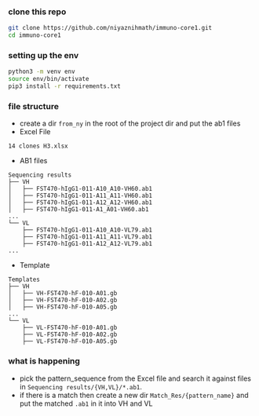 
### clone this repo

```bash
git clone https://github.com/niyaznihmath/immuno-core1.git
cd immuno-core1 
```

### setting up the env

```bash
python3 -m venv env
source env/bin/activate
pip3 install -r requirements.txt
```

### file structure
- create a dir `from_ny` in the root of the project dir and put the ab1 files 
- Excel File
```raw
14 clones H3.xlsx

```

- AB1 files
```raw
Sequencing results
├── VH
│   ├── FST470-hIgG1-011-A10_A10-VH60.ab1
│   ├── FST470-hIgG1-011-A11_A11-VH60.ab1
│   ├── FST470-hIgG1-011-A12_A12-VH60.ab1
│   ├── FST470-hIgG1-011-A1_A01-VH60.ab1
...
└── VL
    ├── FST470-hIgG1-011-A10_A10-VL79.ab1
    ├── FST470-hIgG1-011-A11_A11-VL79.ab1
    ├── FST470-hIgG1-011-A12_A12-VL79.ab1
...

```

- Template
```raw
Templates
├── VH
│   ├── VH-FST470-hF-010-A01.gb
│   ├── VH-FST470-hF-010-A02.gb
│   ├── VH-FST470-hF-010-A05.gb
...
└── VL
    ├── VL-FST470-hF-010-A01.gb
    ├── VL-FST470-hF-010-A02.gb
    ├── VL-FST470-hF-010-A05.gb

```

### what is happening
- pick the pattern_sequence from the Excel file and search it against files in `Sequencing results/{VH,VL}/*.ab1`.
- if there is a match then create a new dir `Match_Res/{pattern_name}` and put the matched `.ab1` in it into VH and VL  

